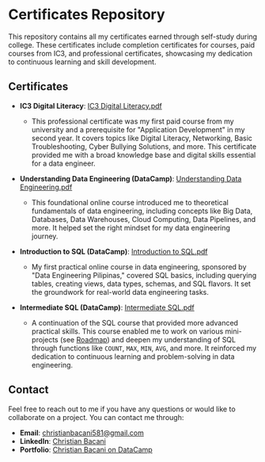 # Certificates Repository

This repository contains all my certificates earned through self-study during college. These certificates include completion certificates for courses, paid courses from IC3, and professional certificates, showcasing my dedication to continuous learning and skill development.

## Certificates

- **IC3 Digital Literacy**: [IC3 Digital Literacy.pdf](IC3%20Digital%20Literacy.pdf)
  - This professional certificate was my first paid course from my university and a prerequisite for "Application Development" in my second year. It covers topics like Digital Literacy, Networking, Basic Troubleshooting, Cyber Bullying Solutions, and more. This certificate provided me with a broad knowledge base and digital skills essential for a data engineer.

- **Understanding Data Engineering (DataCamp)**: [Understanding Data Engineering.pdf](Understanding%20Data%20Engineering.pdf)
  - This foundational online course introduced me to theoretical fundamentals of data engineering, including concepts like Big Data, Databases, Data Warehouses, Cloud Computing, Data Pipelines, and more. It helped set the right mindset for my data engineering journey.

- **Introduction to SQL (DataCamp)**: [Introduction to SQL.pdf](Introduction%20to%20SQL.pdf)
  - My first practical online course in data engineering, sponsored by "Data Engineering Pilipinas," covered SQL basics, including querying tables, creating views, data types, schemas, and SQL flavors. It set the groundwork for real-world data engineering tasks.

- **Intermediate SQL (DataCamp)**: [Intermediate SQL.pdf](Intermediate%20SQL.pdf)
  - A continuation of the SQL course that provided more advanced practical skills. This course enabled me to work on various mini-projects (see [Roadmap](https://github.com/christianebacani/Roadmap)) and deepen my understanding of SQL through functions like `COUNT`, `MAX`, `MIN`, `AVG`, and more. It reinforced my dedication to continuous learning and problem-solving in data engineering.

## Contact

Feel free to reach out to me if you have any questions or would like to collaborate on a project. You can contact me through:

- **Email**: [christianbacani581@gmail.com](mailto:christianbacani581@gmail.com)
- **LinkedIn**: [Christian Bacani](https://www.linkedin.com/in/christianebacani/)
- **Portfolio**: [Christian Bacani on DataCamp](https://www.datacamp.com/portfolio/bioy7bp5)
